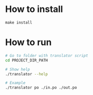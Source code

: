 # How to install

`make install`

# How to run

```bash
# Go to folder with translator script
cd PROJECT_DIR_PATH

# Show help
./translator --help

# Example
./translator po ./in.po ./out.po
```
